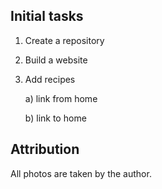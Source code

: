 <h2>Initial tasks</h2>

1. Create a repository

2. Build a website

3. Add recipes

   a) link from home

   b) link to home


<h2>Attribution</h2>
All photos are taken by the author.
